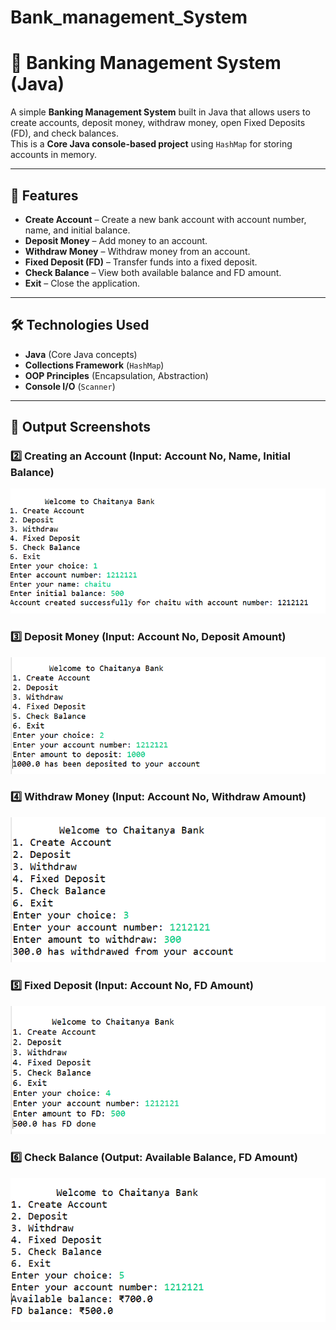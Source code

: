# Bank_management_System

# 🏦 Banking Management System (Java)

A simple **Banking Management System** built in Java that allows users to create accounts, deposit money, withdraw money, open Fixed Deposits (FD), and check balances.  
This is a **Core Java console-based project** using `HashMap` for storing accounts in memory.

---

## 📌 Features

- **Create Account** – Create a new bank account with account number, name, and initial balance.
- **Deposit Money** – Add money to an account.
- **Withdraw Money** – Withdraw money from an account.
- **Fixed Deposit (FD)** – Transfer funds into a fixed deposit.
- **Check Balance** – View both available balance and FD amount.
- **Exit** – Close the application.

---

## 🛠 Technologies Used
- **Java** (Core Java concepts)
- **Collections Framework** (`HashMap`)
- **OOP Principles** (Encapsulation, Abstraction)
- **Console I/O** (`Scanner`)


---

## 📸 Output Screenshots



### 2️⃣ Creating an Account (Input: Account No, Name, Initial Balance)
![Create Account](image.png)

### 3️⃣ Deposit Money (Input: Account No, Deposit Amount)
![Deposit](deposit.png)

### 4️⃣ Withdraw Money (Input: Account No, Withdraw Amount)
![Withdraw](withdraw.png)

### 5️⃣ Fixed Deposit (Input: Account No, FD Amount)
![Fixed Deposit](fd.png)

### 6️⃣ Check Balance (Output: Available Balance, FD Amount)
![Check Balance](balance.png)



